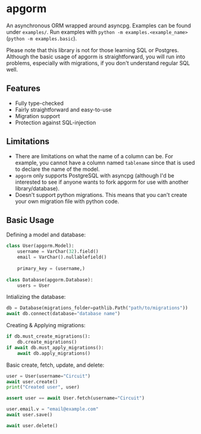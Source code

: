# apgorm
An asynchronous ORM wrapped around asyncpg. Examples can be found under `examples/`. Run examples with `python -m examples.<example_name>` (`python -m examples.basic`).

Please note that this library is not for those learning SQL or Postgres. Although the basic usage of apgorm is straightforward, you will run into problems, especially with migrations, if you don't understand regular SQL well.

## Features
 - Fully type-checked
 - Fairly straightforward and easy-to-use
 - Migration support
 - Protection against SQL-injection

## Limitations
 - There are limitations on what the name of a column can be. For example, you cannot have a column named `tablename` since that is used to declare the name of the model.
 - `apgorm` only supports PostgreSQL with asyncpg (although I'd be interested to see if anyone wants to fork apgorm for use with another library/database).
 - Doesn't support python migrations. This means that you can't create your own migration file with python code.

## Basic Usage
Defining a model and database:
```py
class User(apgorm.Model):
    username = VarChar(32).field()
    email = VarChar().nullablefield()
    
    primary_key = (username,)
    
class Database(apgorm.Database):
    users = User
```

Intializing the database:
```py
db = Database(migrations_folder=pathlib.Path("path/to/migrations"))
await db.connect(database="database name")
```

Creating & Applying migrations:
```py
if db.must_create_migrations():
    db.create_migrations()
if await db.must_apply_migrations():
    await db.apply_migrations()
```

Basic create, fetch, update, and delete:
```py
user = User(username="Circuit")
await user.create()
print("Created user", user)

assert user == await User.fetch(username="Circuit")

user.email.v = "email@example.com"
await user.save()

await user.delete()
```
